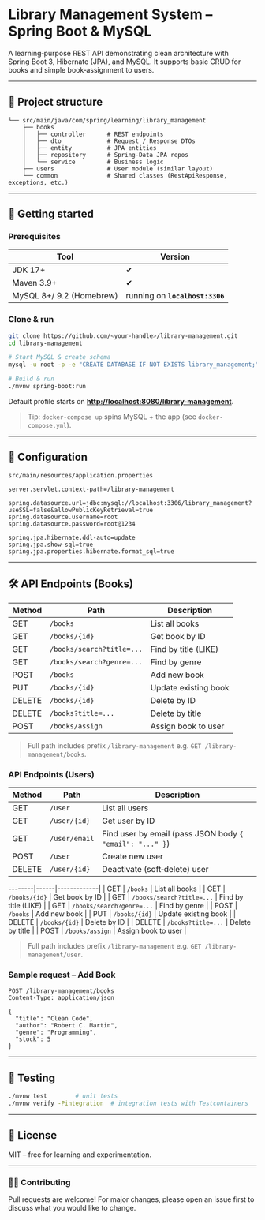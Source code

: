 # Library Management System – Spring Boot & MySQL

A learning‑purpose REST API demonstrating clean architecture with Spring Boot 3, Hibernate (JPA), and MySQL. It supports basic CRUD for books and simple book‑assignment to users.

---

## 📂 Project structure

```
└── src/main/java/com/spring/learning/library_management
    ├── books
    │   ├── controller      # REST endpoints
    │   ├── dto             # Request / Response DTOs
    │   ├── entity          # JPA entities
    │   ├── repository      # Spring‑Data JPA repos
    │   └── service         # Business logic
    ├── users               # User module (similar layout)
    └── common              # Shared classes (RestApiResponse, exceptions, etc.)
```

---

## 🚀 Getting started

### Prerequisites

| Tool                     | Version                         |
| ------------------------ | ------------------------------- |
| JDK 17+                  | ✔                               |
| Maven 3.9+               | ✔                               |
| MySQL 8+/ 9.2 (Homebrew) | running on **`localhost:3306`** |

### Clone & run

```bash
git clone https://github.com/<your-handle>/library-management.git
cd library-management

# Start MySQL & create schema
mysql -u root -p -e "CREATE DATABASE IF NOT EXISTS library_management;"

# Build & run
./mvnw spring-boot:run
```

Default profile starts on **[http://localhost:8080/library-management](http://localhost:8080/library-management)**.

> Tip: `docker-compose up` spins MySQL + the app (see `docker-compose.yml`).

---

## 🔑 Configuration

`src/main/resources/application.properties`

```properties
server.servlet.context-path=/library-management

spring.datasource.url=jdbc:mysql://localhost:3306/library_management?useSSL=false&allowPublicKeyRetrieval=true
spring.datasource.username=root
spring.datasource.password=root@1234

spring.jpa.hibernate.ddl-auto=update
spring.jpa.show-sql=true
spring.jpa.properties.hibernate.format_sql=true
```

---

## 🛠️ API Endpoints (Books)

| Method | Path                      | Description          |
| ------ | ------------------------- | -------------------- |
| GET    | `/books`                  | List all books       |
| GET    | `/books/{id}`             | Get book by ID       |
| GET    | `/books/search?title=...` | Find by title (LIKE) |
| GET    | `/books/search?genre=...` | Find by genre        |
| POST   | `/books`                  | Add new book         |
| PUT    | `/books/{id}`             | Update existing book |
| DELETE | `/books/{id}`             | Delete by ID         |
| DELETE | `/books?title=...`        | Delete by title      |
| POST   | `/books/assign`           | Assign book to user  |

> Full path includes prefix `/library-management` e.g. `GET /library-management/books`.

### API Endpoints (Users)

| Method | Path          | Description                                              |
| ------ | ------------- | -------------------------------------------------------- |
| GET    | `/user`       | List all users                                           |
| GET    | `/user/{id}`  | Get user by ID                                           |
| GET    | `/user/email` | Find user by email (pass JSON body `{ "email": "..." }`) |
| POST   | `/user`       | Create new user                                          |
| DELETE | `/user/{id}`  | Deactivate (soft‑delete) user                            |

\--------|------|-------------|
\| GET    | `/books` | List all books |
\| GET    | `/books/{id}` | Get book by ID |
\| GET    | `/books/search?title=...` | Find by title (LIKE) |
\| GET    | `/books/search?genre=...` | Find by genre |
\| POST   | `/books` | Add new book |
\| PUT    | `/books/{id}` | Update existing book |
\| DELETE | `/books/{id}` | Delete by ID |
\| DELETE | `/books?title=...` | Delete by title |
\| POST   | `/books/assign` | Assign book to user |

> Full path includes prefix `/library-management` e.g. `GET /library-management/user`.

### Sample request – Add Book

```http
POST /library-management/books
Content-Type: application/json

{
  "title": "Clean Code",
  "author": "Robert C. Martin",
  "genre": "Programming",
  "stock": 5
}
```

---

## 🧪 Testing

```bash
./mvnw test        # unit tests
./mvnw verify -Pintegration  # integration tests with Testcontainers
```

---

## 📜 License

MIT – free for learning and experimentation.

---

### 🙋‍♂️ Contributing

Pull requests are welcome! For major changes, please open an issue first to discuss what you would like to change.
